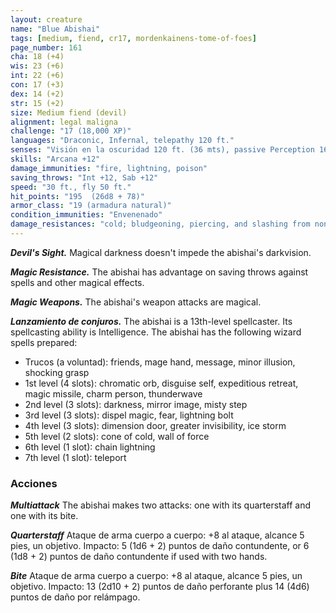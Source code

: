 ```yaml
---
layout: creature
name: "Blue Abishai"
tags: [medium, fiend, cr17, mordenkainens-tome-of-foes]
page_number: 161
cha: 18 (+4)
wis: 23 (+6)
int: 22 (+6)
con: 17 (+3)
dex: 14 (+2)
str: 15 (+2)
size: Medium fiend (devil)
alignment: legal maligna
challenge: "17 (18,000 XP)"
languages: "Draconic, Infernal, telepathy 120 ft."
senses: "Visión en la oscuridad 120 ft. (36 mts), passive Perception 16"
skills: "Arcana +12"
damage_immunities: "fire, lightning, poison"
saving_throws: "Int +12, Sab +12"
speed: "30 ft., fly 50 ft."
hit_points: "195  (26d8 + 78)"
armor_class: "19 (armadura natural)"
condition_immunities: "Envenenado"
damage_resistances: "cold; bludgeoning, piercing, and slashing from nonmagical attacks that aren't silvered"
---
```


***Devil's Sight.*** Magical darkness doesn't impede the abishai's darkvision.

***Magic Resistance.*** The abishai has advantage on saving throws against spells and other magical effects.

***Magic Weapons.*** The abishai's weapon attacks are magical.

***Lanzamiento de conjuros.*** The abishai is a 13th-level spellcaster. Its spellcasting ability is Intelligence. The abishai has the following wizard spells prepared:
* Trucos (a voluntad): friends, mage hand, message, minor illusion, shocking grasp
* 1st level (4 slots): chromatic orb, disguise self, expeditious retreat, magic missile, charm person, thunderwave
* 2nd level (3 slots): darkness, mirror image, misty step
* 3rd level (3 slots): dispel magic, fear, lightning bolt
* 4th level (3 slots): dimension door, greater invisibility, ice storm
* 5th level (2 slots): cone of cold, wall of force
* 6th level (1 slot): chain lightning
* 7th level (1 slot): teleport

### Acciones

***Multiattack*** The abishai makes two attacks: one with its quarterstaff and one with its bite.

***Quarterstaff*** Ataque de arma cuerpo a cuerpo: +8 al ataque, alcance 5 pies, un objetivo. Impacto: 5 (1d6 + 2) puntos de daño contundente, or 6 (1d8 + 2) puntos de daño contundente if used with two hands.

***Bite*** Ataque de arma cuerpo a cuerpo: +8 al ataque, alcance 5 pies, un objetivo. Impacto: 13 (2d10 + 2) puntos de daño perforante plus 14 (4d6) puntos de daño por relámpago.